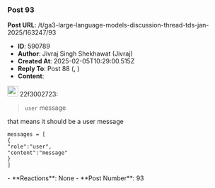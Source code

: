 ### Post 93
**Post URL**: /t/ga3-large-language-models-discussion-thread-tds-jan-2025/163247/93
- **ID**: 590789
- **Author**: Jivraj Singh Shekhawat (Jivraj)
- **Created At**: 2025-02-05T10:29:00.515Z
- **Reply To**: Post 88 (, )
- **Content**:  
  <aside class="quote group-ds-students" data-username="22f3002723" data-post="88" data-topic="163247">
<div class="title">
<div class="quote-controls"></div>
<img alt="" width="24" height="24" src="https://dub1.discourse-cdn.com/flex013/user_avatar/discourse.onlinedegree.iitm.ac.in/22f3002723/48/110636_2.png" class="avatar"> 22f3002723:</div>
<blockquote>
<code>user</code> message
</blockquote>
</aside>
that means it should be a user message
<pre><code class="lang-auto">messages = [
{
"role":"user",
"content":"message"
}
]
</code></pre>
- **Reactions**: None
- **Post Number**: 93

